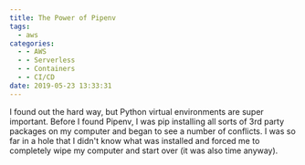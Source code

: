 ```yaml
---
title: The Power of Pipenv
tags:
  - aws
categories:
  - - AWS
  - - Serverless
  - - Containers
  - - CI/CD
date: 2019-05-23 13:33:31
---
```


I found out the hard way, but Python virtual environments are super important. Before I found Pipenv, I was pip installing all sorts of 3rd party packages on my computer and began to see a number of conflicts. I was so far in a hole that I didn't know what was installed and forced me to completely wipe my computer and start over (it was also time anyway). 